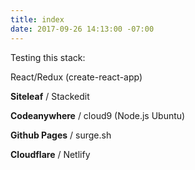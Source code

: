 ```yaml
---
title: index
date: 2017-09-26 14:13:00 -07:00
---
```


Testing this stack:

React/Redux (create-react-app)

**Siteleaf** / Stackedit

**Codeanywhere** / cloud9 (Node.js Ubuntu)

**Github Pages** / surge.sh

**Cloudflare** / Netlify